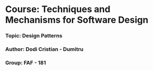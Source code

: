 # Course: Techniques and Mechanisms for Software Design
### Topic: Design Patterns
### Author: Dodi Cristian - Dumitru
### Group: FAF - 181